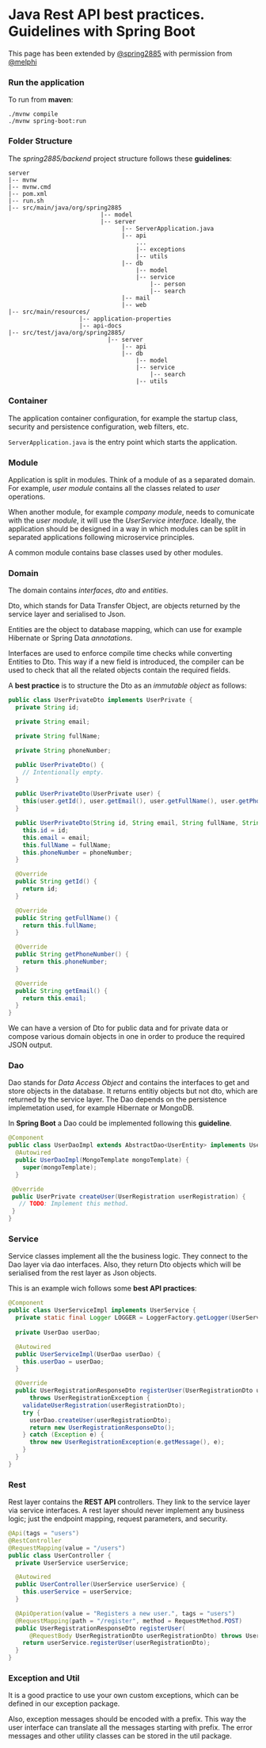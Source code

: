 # Java Rest API best practices. Guidelines with Spring Boot

This page has been extended by [@spring2885](https://github.com/spring2885) with permission from [@melphi](https://github.com/melphi)

### Run the application

To run from **maven**:
```shell
./mvnw compile
./mvnw spring-boot:run
```

### Folder Structure

The _spring2885/backend_ project structure follows these **guidelines**:
```
server
|-- mvnw
|-- mvnw.cmd
|-- pom.xml
|-- run.sh
|-- src/main/java/org/spring2885
                          |-- model
                          |-- server
                                |-- ServerApplication.java
                                |-- api
                                    ...
                                    |-- exceptions
                                    |-- utils
                                |-- db
                                    |-- model
                                    |-- service
                                        |-- person
                                        |-- search
                                |-- mail
                                |-- web
|-- src/main/resources/
                    |-- application-properties
                    |-- api-docs
|-- src/test/java/org/spring2885/
                            |-- server
                                |-- api
                                |-- db
                                    |-- model
                                    |-- service
                                        |-- search
                                    |-- utils
```

### Container

The application container configuration, for example the startup class, security and persistence configuration, web filters, etc. 

`ServerApplication.java` is the entry point which starts the application.

### Module

Application is split in modules. Think of a module of as a separated domain. For example, _user module_ contains all the classes related to _user_ operations. 

When another module, for example _company module_, needs to comunicate with the _user module_, it will use the _UserService interface_. Ideally, the application should be designed in a way in which modules can be split in separated applications following microservice principles.

A common module contains base classes used by other modules.

### Domain

The domain contains _interfaces_, _dto_ and _entities_.

Dto, which stands for Data Transfer Object, are objects returned by the service layer and serialised to Json.

Entities are the object to database mapping, which can use for example Hibernate or Spring Data _annotations_.

Interfaces are used to enforce compile time checks while converting Entities to Dto. This way if a new field is introduced, the compiler can be used to check that all the related objects contain the required fields.

A **best practice** is to structure the Dto as an _immutable object_ as follows:

```java
public class UserPrivateDto implements UserPrivate {
  private String id;

  private String email;

  private String fullName;

  private String phoneNumber;

  public UserPrivateDto() {
    // Intentionally empty.
  }

  public UserPrivateDto(UserPrivate user) {
    this(user.getId(), user.getEmail(), user.getFullName(), user.getPhoneNumber());
  }

  public UserPrivateDto(String id, String email, String fullName, String phoneNumber) {
    this.id = id;
    this.email = email;
    this.fullName = fullName;
    this.phoneNumber = phoneNumber;
  }

  @Override
  public String getId() {
    return id;
  }

  @Override
  public String getFullName() {
    return this.fullName;
  }

  @Override
  public String getPhoneNumber() {
    return this.phoneNumber;
  }

  @Override
  public String getEmail() {
    return this.email;
  }
} 
```

We can have a version of Dto for public data and for private data or compose various domain objects in one in order to produce the required JSON output.

### Dao

Dao stands for _Data Access Object_ and contains the interfaces to get and store objects in the database. It returns entitiy objects but not dto, which are returned by the service layer. The Dao depends on the persistence implemetation used, for example Hibernate or MongoDB.

In **Spring Boot** a Dao could be implemented following this **guideline**.

```java
@Component
public class UserDaoImpl extends AbstractDao<UserEntity> implements UserDao {
  @Autowired
  public UserDaoImpl(MongoTemplate mongoTemplate) {
    super(mongoTemplate);
  }  
 ```
 ```java
  @Override
  public UserPrivate createUser(UserRegistration userRegistration) {
    // TODO: Implement this method.
  }
} 
```

### Service

Service classes implement all the the business logic. They connect to the Dao layer via dao interfaces. Also, they return Dto objects which will be serialised from the rest layer as Json objects.

This is an example wich follows some **best API practices**:

```java
@Component
public class UserServiceImpl implements UserService {
  private static final Logger LOGGER = LoggerFactory.getLogger(UserServiceImpl.class);
  
  private UserDao userDao;

  @Autowired
  public UserServiceImpl(UserDao userDao) {
    this.userDao = userDao;
  }

  @Override
  public UserRegistrationResponseDto registerUser(UserRegistrationDto userRegistrationDto)
      throws UserRegistrationException {
    validateUserRegistration(userRegistrationDto);
    try {
      userDao.createUser(userRegistrationDto);
      return new UserRegistrationResponseDto();
    } catch (Exception e) {
      throw new UserRegistrationException(e.getMessage(), e);
    }
  }
}
```

### Rest

Rest layer contains the **REST API** controllers. They link to the service layer via service interfaces. A rest layer should never implement any business logic; just the endpoint mapping, request parameters, and security.

```java
@Api(tags = "users")
@RestController
@RequestMapping(value = "/users")
public class UserController {
  private UserService userService;

  @Autowired
  public UserController(UserService userService) {
    this.userService = userService;
  }

  @ApiOperation(value = "Registers a new user.", tags = "users")
  @RequestMapping(path = "/register", method = RequestMethod.POST)
  public UserRegistrationResponseDto registerUser(
      @RequestBody UserRegistrationDto userRegistrationDto) throws UserRegistrationException {
    return userService.registerUser(userRegistrationDto);
  }
}
```

### Exception and Util

It is a good practice to use your own custom exceptions, which can be defined in our exception package.

Also, exception messages should be encoded with a prefix. This way the user interface can translate all the messages starting with prefix. The error messages and other utility classes can be stored in the util package.
